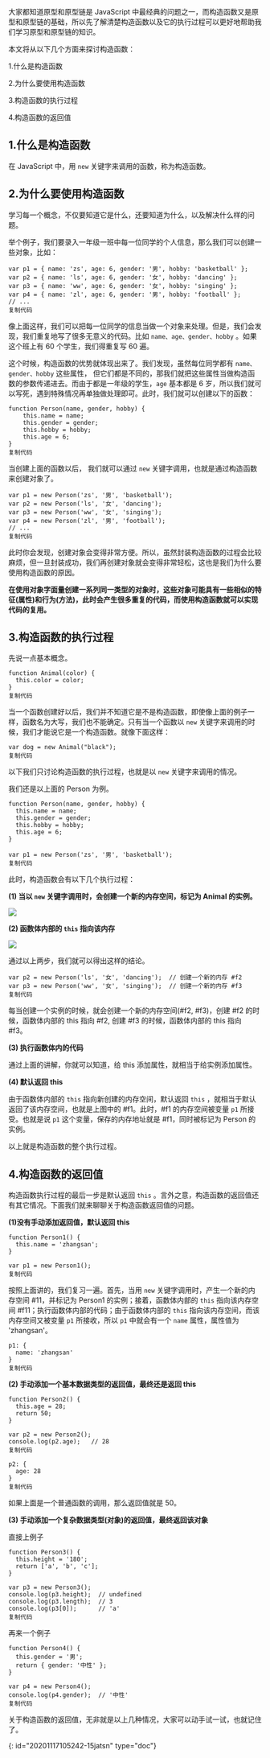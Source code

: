 大家都知道原型和原型链是 JavaScript 中最经典的问题之一，而构造函数又是原型和原型链的基础，所以先了解清楚构造函数以及它的执行过程可以更好地帮助我们学习原型和原型链的知识。

本文将从以下几个方面来探讨构造函数：

1.什么是构造函数

2.为什么要使用构造函数

3.构造函数的执行过程

4.构造函数的返回值

## 1.什么是构造函数

在 JavaScript 中，用 `new` 关键字来调用的函数，称为构造函数。

## 2.为什么要使用构造函数

学习每一个概念，不仅要知道它是什么，还要知道为什么，以及解决什么样的问题。

举个例子，我们要录入一年级一班中每一位同学的个人信息，那么我们可以创建一些对象，比如：

```
var p1 = { name: 'zs', age: 6, gender: '男', hobby: 'basketball' };
var p2 = { name: 'ls', age: 6, gender: '女', hobby: 'dancing' };
var p3 = { name: 'ww', age: 6, gender: '女', hobby: 'singing' };
var p4 = { name: 'zl', age: 6, gender: '男', hobby: 'football' };
// ...
复制代码
```

像上面这样，我们可以把每一位同学的信息当做一个对象来处理。但是，我们会发现，我们重复地写了很多无意义的代码。比如 `name、age、gender、hobby` 。如果这个班上有 60 个学生，我们得重复写 60 遍。

这个时候，构造函数的优势就体现出来了。我们发现，虽然每位同学都有 `name、gender、hobby` 这些属性， 但它们都是不同的，那我们就把这些属性当做构造函数的参数传递进去。而由于都是一年级的学生，`age` 基本都是 6 岁，所以我们就可以写死，遇到特殊情况再单独做处理即可。此时，我们就可以创建以下的函数：

```
function Person(name, gender, hobby) {
    this.name = name;
    this.gender = gender;
    this.hobby = hobby;
    this.age = 6;
}
复制代码
```

当创建上面的函数以后， 我们就可以通过 `new` 关键字调用，也就是通过构造函数来创建对象了。

```
var p1 = new Person('zs', '男', 'basketball');
var p2 = new Person('ls', '女', 'dancing');
var p3 = new Person('ww', '女', 'singing');
var p4 = new Person('zl', '男', 'football');
// ...
复制代码
```

此时你会发现，创建对象会变得非常方便。所以，虽然封装构造函数的过程会比较麻烦，但一旦封装成功，我们再创建对象就会变得非常轻松，这也是我们为什么要使用构造函数的原因。

**在使用对象字面量创建一系列同一类型的对象时，这些对象可能具有一些相似的特征(属性)和行为(方法)，此时会产生很多重复的代码，而使用构造函数就可以实现代码的复用。**

## 3.构造函数的执行过程

先说一点基本概念。

```
function Animal(color) {
  this.color = color;
}
复制代码
```

当一个函数创建好以后，我们并不知道它是不是构造函数，即使像上面的例子一样，函数名为大写，我们也不能确定。只有当一个函数以 `new` 关键字来调用的时候，我们才能说它是一个构造函数。就像下面这样：

```
var dog = new Animal("black");
复制代码
```

以下我们只讨论构造函数的执行过程，也就是以 `new` 关键字来调用的情况。

我们还是以上面的 Person 为例。

```
function Person(name, gender, hobby) {
  this.name = name;
  this.gender = gender;
  this.hobby = hobby;
  this.age = 6;
}

var p1 = new Person('zs', '男', 'basketball');
复制代码
```

此时，构造函数会有以下几个执行过程：

**(1) 当以 `new` 关键字调用时，会创建一个新的内存空间，标记为 Animal 的实例。**

![](https://user-gold-cdn.xitu.io/2018/3/8/16204b33ace36c97?imageView2/0/w/1280/h/960/format/webp/ignore-error/1)

**(2) 函数体内部的 `this` 指向该内存**

![](https://user-gold-cdn.xitu.io/2018/3/8/16204b444f40480b?imageView2/0/w/1280/h/960/format/webp/ignore-error/1)

通过以上两步，我们就可以得出这样的结论。

```
var p2 = new Person('ls', '女', 'dancing');  // 创建一个新的内存 #f2
var p3 = new Person('ww', '女', 'singing');  // 创建一个新的内存 #f3
复制代码
```

每当创建一个实例的时候，就会创建一个新的内存空间(#f2, #f3)，创建 #f2 的时候，函数体内部的 this 指向 #f2, 创建 #f3 的时候，函数体内部的 this 指向 #f3。

**(3) 执行函数体内的代码**

通过上面的讲解，你就可以知道，给 this 添加属性，就相当于给实例添加属性。

**(4) 默认返回 this**

由于函数体内部的 `this` 指向新创建的内存空间，默认返回 `this` ，就相当于默认返回了该内存空间，也就是上图中的 #f1。此时，#f1 的内存空间被变量 `p1` 所接受。也就是说 `p1` 这个变量，保存的内存地址就是 #f1，同时被标记为 Person 的实例。

以上就是构造函数的整个执行过程。

## 4.构造函数的返回值

构造函数执行过程的最后一步是默认返回 `this` 。言外之意，构造函数的返回值还有其它情况。下面我们就来聊聊关于构造函数返回值的问题。

**(1)没有手动添加返回值，默认返回 this**

```
function Person1() {
  this.name = 'zhangsan';
}

var p1 = new Person1();
复制代码
```

按照上面讲的，我们复习一遍。首先，当用 `new` 关键字调用时，产生一个新的内存空间 #11，并标记为 Person1 的实例；接着，函数体内部的 `this` 指向该内存空间 #f11；执行函数体内部的代码；由于函数体内部的 `this` 指向该内存空间，而该内存空间又被变量 `p1` 所接收，所以 `p1` 中就会有一个 `name` 属性，属性值为 'zhangsan'。

```
p1: {
  name: 'zhangsan'
}
复制代码
```

**(2) 手动添加一个基本数据类型的返回值，最终还是返回 this**

```
function Person2() {
  this.age = 28;
  return 50;
}

var p2 = new Person2();
console.log(p2.age);   // 28
复制代码
```

```
p2: {
  age: 28
}
复制代码
```

如果上面是一个普通函数的调用，那么返回值就是 50。

**(3) 手动添加一个复杂数据类型(对象)的返回值，最终返回该对象**

直接上例子

```
function Person3() {
  this.height = '180';
  return ['a', 'b', 'c'];
}

var p3 = new Person3();
console.log(p3.height);  // undefined
console.log(p3.length);  // 3
console.log(p3[0]);      // 'a'
复制代码
```

再来一个例子

```
function Person4() {
  this.gender = '男';
  return { gender: '中性' };
}

var p4 = new Person4();
console.log(p4.gender);  // '中性'
复制代码
```

关于构造函数的返回值，无非就是以上几种情况，大家可以动手试一试，也就记住了。


{: id="20201117105242-15jatsn" type="doc"}
